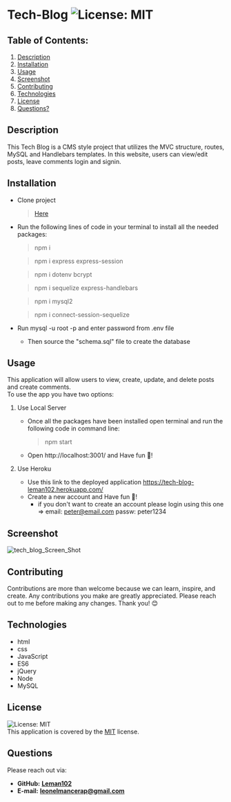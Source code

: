 # Tech-Blog  ![License: MIT](https://img.shields.io/badge/License-MIT-yellow.svg)
## Table of Contents:
1. [Description](#description) 
2. [Installation](#installation)
3. [Usage](#usage)  
4. [Screenshot](#screenshot)
5. [Contributing](#contributing)
6. [Technologies](#technologies)
7. [License](#license)
8. [Questions?](#questions)
## Description
This Tech Blog is a CMS style project that utilizes the MVC structure, routes, MySQL and Handlebars templates. In this website, users can view/edit posts, leave comments login and signin.
## Installation
* Clone project
  > [Here](https://github.com/Leman102/e-commerce-back-end.git)
* Run the following lines of code in your terminal to install all the needed packages:
  > npm i
  
  > npm i express express-session
  
  > npm i dotenv bcrypt
  
  > npm i sequelize express-handlebars
  
  > npm i mysql2
  
  > npm i connect-session-sequelize 
* Run mysql -u root -p and enter password from .env file
  -  Then source the "schema.sql" file to create the database
  
## Usage
This application will allow users to view, create, update, and delete posts and create comments.<br>
To use the app you have two options:
1. Use Local Server
    * Once all the packages have been installed open terminal and run the following code in command line:
      > npm start
    * Open http://localhost:3001/ and Have fun 🤘!
    
2. Use Heroku
    * Use this link to the deployed application https://tech-blog-leman102.herokuapp.com/
    * Create a new account and Have fun 🤘!
      * if you don't want to create an account please login using this one => email: peter@email.com passw: peter1234
## Screenshot
![tech_blog_Screen_Shot](https://user-images.githubusercontent.com/64149102/183509654-e81f3bee-4f9b-49fb-b0fa-49f952d4e215.png)
## Contributing
Contributions are more than welcome because we can learn, inspire, and create. Any contributions you make are greatly appreciated. Please reach out to me before making any changes. Thank you! 😊
## Technologies
- html
- css
- JavaScript
- ES6
- jQuery
- Node
- MySQL
## License
![License: MIT](https://img.shields.io/badge/License-MIT-yellow.svg)
<br />
This application is covered by the [MIT](https://choosealicense.com/licenses/) license.
## Questions
Please reach out via:
- **GitHub:**
  **[Leman102](https://github.com/Leman102)**
- **E-mail:**
  **leonelmancerap@gmail.com**
    